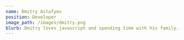 ```yaml
---
name: Dmitry Astafyev
position: Developer
image_path: /images/dmitry.png
blurb: Dmitry loves javascript and spending time with his family.
---
```

